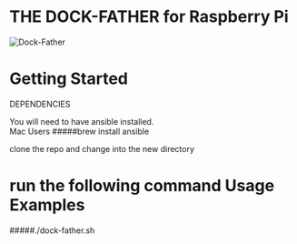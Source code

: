 THE DOCK-FATHER for Raspberry Pi
==================================
![Dock-Father ](pix/docker-father.png "Dock-Father")

Getting Started
===============

DEPENDENCIES

You will need to have ansible installed.  
Mac Users
#####brew install ansible

clone the repo and change into the new directory

#####
run the following command
Usage Examples
==============
#####./dock-father.sh



